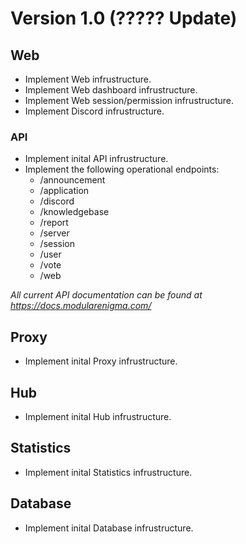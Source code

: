 # Version 1.0 (????? Update)
## Web

* Implement Web infrustructure.
* Implement Web dashboard infrustructure.
* Implement Web session/permission infrustructure.
* Implement Discord infrustructure.

### API

* Implement inital API infrustructure.
* Implement the following operational endpoints:
  * /announcement
  * /application
  * /discord
  * /knowledgebase
  * /report
  * /server
  * /session
  * /user
  * /vote
  * /web

*All current API documentation can be found at https://docs.modularenigma.com/*

## Proxy

* Implement inital Proxy infrustructure.

## Hub

* Implement inital Hub infrustructure.

## Statistics

* Implement inital Statistics infrustructure.

## Database

* Implement inital Database infrustructure.
